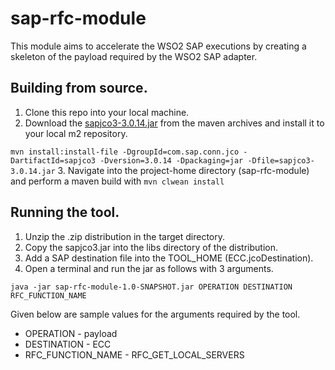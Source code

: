 # sap-rfc-module
This module aims to accelerate the WSO2 SAP executions by creating a skeleton of the payload required by 
the WSO2 SAP adapter.

## Building from source.

1. Clone this repo into your local machine.
2. Download the [sapjco3-3.0.14.jar](http://maven.mit.edu/nexus/content/repositories/public/com/sap/conn/jco/sapjco3/3.0.14/) from the maven archives and install it to your local m2 repository.

`
mvn install:install-file -DgroupId=com.sap.conn.jco -DartifactId=sapjco3 -Dversion=3.0.14 -Dpackaging=jar -Dfile=sapjco3-3.0.14.jar
`
3. Navigate into the project-home directory (sap-rfc-module) and perform a maven build with `mvn clwean install`

## Running the tool.

1. Unzip the .zip distribution in the target directory.
2. Copy the sapjco3.jar into the libs directory of the distribution.
3. Add a SAP destination file into the TOOL_HOME (ECC.jcoDestination).
4. Open a terminal and run the jar as follows with 3 arguments.

``
java -jar sap-rfc-module-1.0-SNAPSHOT.jar OPERATION DESTINATION RFC_FUNCTION_NAME
``

Given below are sample values for the arguments required by the tool.

- OPERATION - payload
- DESTINATION - ECC
- RFC_FUNCTION_NAME - RFC_GET_LOCAL_SERVERS